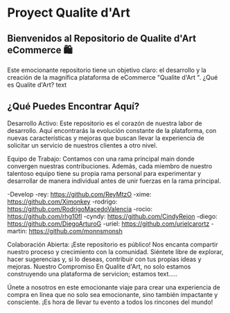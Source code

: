 # Proyect Qualite d'Art
## Bienvenidos al Repositorio de Qualite d'Art eCommerce 🛍️


Este emocionante repositorio tiene un objetivo claro: el desarrollo y la creación de la magnífica plataforma de eCommerce "Qualite d'Art ". ¿Qué es Qualite d'Art? text

## ¿Qué Puedes Encontrar Aquí?
Desarrollo Activo: Este repositorio es el corazón de nuestra labor de desarrollo. Aquí encontrarás la evolución constante de la plataforma, con nuevas características y mejoras que buscan llevar la experiencia de solicitar un servicio de nuestros clientes a otro nivel.

Equipo de Trabajo: Contamos con una rama principal main donde convergen nuestras contribuciones. Además, cada miembro de nuestro talentoso equipo tiene su propia rama personal para experimentar y desarrollar de manera individual antes de unir fuerzas en la rama principal.


-Develop 
  -rey: https://github.com/ReyMtzO
  -xime: https://github.com/Ximonkey
  -rodrigo: https://github.com/RodrigoMacedoValencia
  -rocio: https://github.com/rhg10fl
  -cyndy: https://github.com/CindyRejon
  -diego: https://github.com/DiegoArturoG
  -uriel: https://github.com/urielcarortz
  -martin: https://github.com/monnsmonsh

Colaboración Abierta: ¡Este repositorio es público! Nos encanta compartir nuestro proceso y crecimiento con la comunidad. Siéntete libre de explorar, hacer sugerencias y, si lo deseas, contribuir con tus propias ideas y mejoras.
Nuestro Compromiso
En Qualite d'Art, no solo estamos construyendo una plataforma de servicion; estamos  text.....

Únete a nosotros en este emocionante viaje para crear una experiencia de compra en línea que no solo sea emocionante, sino también impactante y consciente. ¡Es hora de llevar  tu evento a todos los rincones del mundo!

